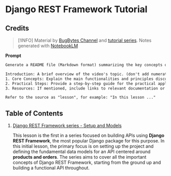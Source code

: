 # Django REST Framework Tutorial

## Credits

> [!INFO]
> Material by [BugBytes Channel](https://www.youtube.com/@bugbytes3923) and [tutorial series](https://www.youtube.com/watch?v=6AEvlNgRPNc&list=PL-2EBeDYMIbTLulc9FSoAXhbmXpLq2l5t).
> Notes generated with [NotebookLM](https://notebooklm.google)

**Prompt**

```txt
Generate a README file (Markdown format) summarizing the key concepts of the source video. Include the following sections:

Introduction: A brief overview of the video's topic. (don't add numeration for this section)
1. Core Concepts: Explain the main functionalities and principles discussed.
2. Practical Steps: Provide a step-by-step guide for the practical application of the concepts in the video. For each step, clearly explain the action and include the corresponding code block (if any) directly after the step description.
3. Resources: If mentioned, include links to relevant documentation or resources.

Refer to the source as "lesson", for example: "In this lesson ..."
```

## Table of Contents

1. [Django REST Framework series - Setup and Models](./notes/lesson-01.md)

   This lesson is the first in a series focused on building APIs using **Django REST Framework**, the most popular Django package for this purpose. In this initial lesson, the primary focus is on setting up the project and defining the fundamental data models for an API centered around **products and orders**. The series aims to cover all the important concepts of Django REST Framework, starting from the ground up and building a functional API throughout.
